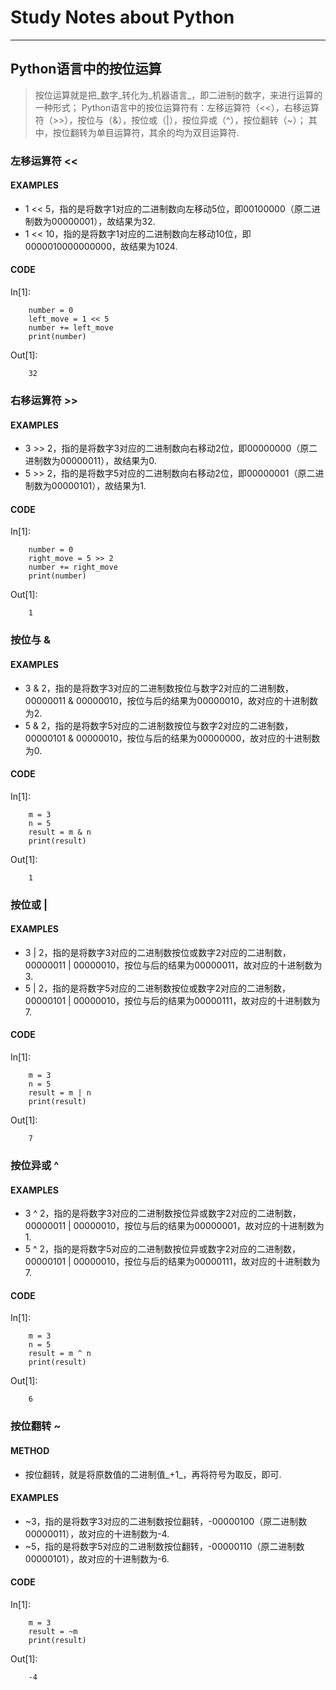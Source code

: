 # Study Notes about Python #

---------------------------

## Python语言中的按位运算 ##

> 按位运算就是把_数字_转化为_机器语言_，即二进制的数字，来进行运算的一种形式；
> Python语言中的按位运算符有：左移运算符（<<），右移运算符（>>），按位与（&），按位或（|），按位异或（^），按位翻转（~）；
> 其中，按位翻转为单目运算符，其余的均为双目运算符.

### 左移运算符 << ###

#### EXAMPLES ####

- 1 << 5，指的是将数字1对应的二进制数向左移动5位，即00100000（原二进制数为00000001），故结果为32.
- 1 << 10，指的是将数字1对应的二进制数向左移动10位，即0000010000000000，故结果为1024.

#### CODE ####
In[1]:
```
    number = 0
    left_move = 1 << 5
    number += left_move
    print(number)
```

Out[1]:
```
    32
```

### 右移运算符 >> ###

#### EXAMPLES ####

- 3 >> 2，指的是将数字3对应的二进制数向右移动2位，即00000000（原二进制数为00000011），故结果为0.
- 5 >> 2，指的是将数字5对应的二进制数向右移动2位，即00000001（原二进制数为00000101），故结果为1.

#### CODE ####
In[1]:
```
    number = 0
    right_move = 5 >> 2
    number += right_move
    print(number)
```

Out[1]:
```
    1
```

### 按位与 & ###

#### EXAMPLES ####

- 3 & 2，指的是将数字3对应的二进制数按位与数字2对应的二进制数，00000011 & 00000010，按位与后的结果为00000010，故对应的十进制数为2.
- 5 & 2，指的是将数字5对应的二进制数按位与数字2对应的二进制数，00000101 & 00000010，按位与后的结果为00000000，故对应的十进制数为0.

#### CODE ####
In[1]:
```
    m = 3
    n = 5
    result = m & n
    print(result)
```

Out[1]:
```
    1
```

### 按位或 | ###

#### EXAMPLES ####

- 3 | 2，指的是将数字3对应的二进制数按位或数字2对应的二进制数，00000011 | 00000010，按位与后的结果为00000011，故对应的十进制数为3.
- 5 | 2，指的是将数字5对应的二进制数按位或数字2对应的二进制数，00000101 | 00000010，按位与后的结果为00000111，故对应的十进制数为7.

#### CODE ####
In[1]:
```
    m = 3
    n = 5
    result = m | n
    print(result)
```

Out[1]:
```
    7
```

### 按位异或 ^ ###

#### EXAMPLES ####

- 3 ^ 2，指的是将数字3对应的二进制数按位异或数字2对应的二进制数，00000011 | 00000010，按位与后的结果为00000001，故对应的十进制数为1.
- 5 ^ 2，指的是将数字5对应的二进制数按位异或数字2对应的二进制数，00000101 | 00000010，按位与后的结果为00000111，故对应的十进制数为7.

#### CODE ####
In[1]:
```
    m = 3
    n = 5
    result = m ^ n
    print(result)
```

Out[1]:
```
    6
```

### 按位翻转 ~ ###

#### METHOD ####
- 按位翻转，就是将原数值的二进制值_+1_，再将符号为取反，即可.

#### EXAMPLES ####

- ~3，指的是将数字3对应的二进制数按位翻转，-00000100（原二进制数00000011），故对应的十进制数为-4.
- ~5，指的是将数字5对应的二进制数按位翻转，-00000110（原二进制数00000101），故对应的十进制数为-6.

#### CODE ####
In[1]:
```
    m = 3
    result = ~m
    print(result)
```

Out[1]:
```
    -4
```